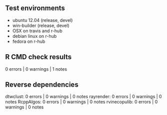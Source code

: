 ## Test environments
* ubuntu 12.04 (release, devel)
* win-builder (release, devel)
* OSX on travis and r-hub
* debian linux on r-hub
* fedora on r-hub

## R CMD check results

0 errors | 0 warnings | 1 notes

## Reverse dependencies

dtwclust:     0 errors | 0 warnings | 0 notes
rayrender:    0 errors | 0 warnings | 0 notes
RcppAlgos:    0 errors | 0 warnings | 0 notes
rvinecopulib: 0 errors | 0 warnings | 0 notes

